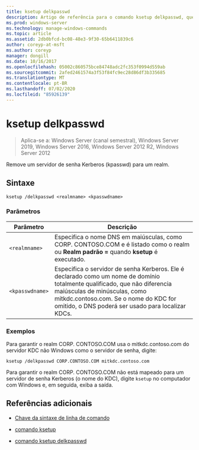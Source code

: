 ```yaml
---
title: ksetup delkpasswd
description: Artigo de referência para o comando ksetup delkpasswd, que remove um servidor de senha Kerberos (kpasswd) para um realm.
ms.prod: windows-server
ms.technology: manage-windows-commands
ms.topic: article
ms.assetid: 2db0bfcd-bc08-48e3-9f30-65b6411839c6
author: coreyp-at-msft
ms.author: coreyp
manager: dongill
ms.date: 10/16/2017
ms.openlocfilehash: 05002c860575bce84748adc2fc353f0994d559ab
ms.sourcegitcommit: 2afed2461574a3f53f84fc9ec28d86df3b335685
ms.translationtype: MT
ms.contentlocale: pt-BR
ms.lasthandoff: 07/02/2020
ms.locfileid: "85926139"
---
```

# <a name="ksetup-delkpasswd"></a>ksetup delkpasswd

> Aplica-se a: Windows Server (canal semestral), Windows Server 2019, Windows Server 2016, Windows Server 2012 R2, Windows Server 2012

Remove um servidor de senha Kerberos (kpasswd) para um realm.

## <a name="syntax"></a>Sintaxe

```
ksetup /delkpasswd <realmname> <kpasswdname>
```

### <a name="parameters"></a>Parâmetros

| Parâmetro | Descrição |
| --------- | ----------- |
| `<realmname>` |  Especifica o nome DNS em maiúsculas, como CORP. CONTOSO.COM e é listado como o realm ou **Realm padrão =** quando **ksetup** é executado. |
| `<kpasswdname>` | Especifica o servidor de senha Kerberos. Ele é declarado como um nome de domínio totalmente qualificado, que não diferencia maiúsculas de minúsculas, como mitkdc.contoso.com. Se o nome do KDC for omitido, o DNS poderá ser usado para localizar KDCs. |

### <a name="examples"></a>Exemplos

Para garantir o realm CORP. CONTOSO.COM usa o mitkdc.contoso.com do servidor KDC não Windows como o servidor de senha, digite:

```
ksetup /delkpasswd CORP.CONTOSO.COM mitkdc.contoso.com
```

Para garantir o realm CORP. CONTOSO.COM não está mapeado para um servidor de senha Kerberos (o nome do KDC), digite `ksetup` no computador com Windows e, em seguida, exiba a saída.

## <a name="additional-references"></a>Referências adicionais

- [Chave da sintaxe de linha de comando](command-line-syntax-key.md)

- [comando ksetup](ksetup.md)

- [comando ksetup delkpasswd](ksetup-delkpasswd.md)
